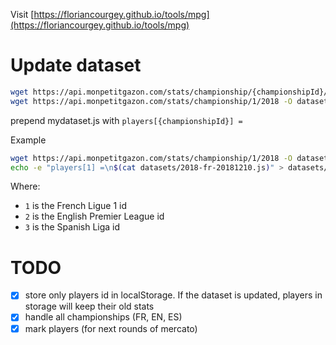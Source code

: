 Visit [https://floriancourgey.github.io/tools/mpg](https://floriancourgey.github.io/tools/mpg)

# Update dataset
```bash
wget https://api.monpetitgazon.com/stats/championship/{championshipId}/{year}
wget https://api.monpetitgazon.com/stats/championship/1/2018 -O datasets/mydataset.js
```
prepend mydataset.js with `players[{championshipId}] =`

Example
```bash
wget https://api.monpetitgazon.com/stats/championship/1/2018 -O datasets/2018-fr-20181210.js
echo -e "players[1] =\n$(cat datasets/2018-fr-20181210.js)" > datasets/2018-fr-20181210.js
```

Where:
- `1` is the French Ligue 1 id
- `2` is the English Premier League id
- `3` is the Spanish Liga id

# TODO
- [x] store only players id in localStorage. If the dataset is updated, players in storage will keep their old stats
- [x] handle all championships (FR, EN, ES)
- [x] mark players (for next rounds of mercato)
